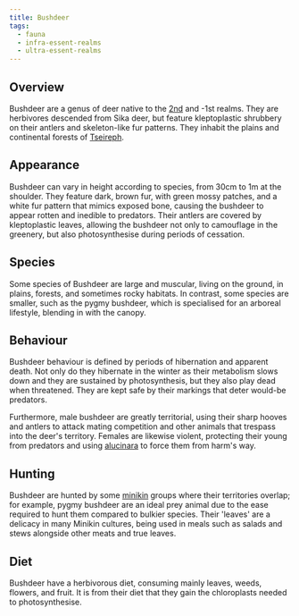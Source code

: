 ```yaml
---
title: Bushdeer
tags:
  - fauna
  - infra-essent-realms
  - ultra-essent-realms
---
```

## Overview
Bushdeer are a genus of deer native to the [2nd](lore/2nd-realm.md) and -1st realms. They are herbivores descended from Sika deer, but feature kleptoplastic shrubbery on their antlers and skeleton-like fur patterns. They inhabit the plains and continental forests of [Tseireph](lore/2nd-realm/tseireph.md).
## Appearance
Bushdeer can vary in height according to species, from 30cm to 1m at the shoulder. They feature dark, brown fur, with green mossy patches, and a white fur pattern that mimics exposed bone, causing the bushdeer to appear rotten and inedible to predators. Their antlers are covered by kleptoplastic leaves, allowing the bushdeer not only to camouflage in the greenery, but also photosynthesise during periods of cessation.
## Species
Some species of Bushdeer are large and muscular, living on the ground, in plains, forests, and sometimes rocky habitats. In contrast, some species are smaller, such as the pygmy bushdeer, which is specialised for an arboreal lifestyle, blending in with the canopy.
## Behaviour
Bushdeer behaviour is defined by periods of hibernation and apparent death. Not only do they  hibernate in the winter as their metabolism slows down and they are sustained by photosynthesis, but they also play dead when threatened. They are kept safe by their markings that deter would-be predators.

Furthermore, male bushdeer are greatly territorial, using their sharp hooves and antlers to attack mating competition and other animals that trespass into the deer's territory. Females are likewise violent, protecting their young from predators and using [alucinara](lore/cosmology/alucinara.md) to force them from harm's way.
## Hunting
Bushdeer are hunted by some [minikin](fauna/minikin.md) groups where their territories overlap; for example, pygmy bushdeer are an ideal prey animal due to the ease required to hunt them compared to bulkier species. Their 'leaves' are a delicacy in many Minikin cultures, being used in meals such as salads and stews alongside other meats and true leaves.
## Diet
Bushdeer have a herbivorous diet, consuming mainly leaves, weeds, flowers, and fruit. It is from their diet that they gain the chloroplasts needed to photosynthesise.
